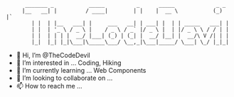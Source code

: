 

``` 
      _______ _           _____          _      _____             _ _ 
     |__   __| |         / ____|        | |    |  __ \           (_) |`
        | |  | |__   ___| |     ___   __| | ___| |  | | _____   ___| |
        | |  | '_ \ / _ \ |    / _ \ / _` |/ _ \ |  | |/ _ \ \ / / | |
        | |  | | | |  __/ |___| (_) | (_| |  __/ |__| |  __/\ V /| | |
        |_|  |_| |_|\___|\_____\___/ \__,_|\___|_____/ \___| \_/ |_|_|
```                                                                 
                                                                  
- 👋 Hi, I’m @TheCodeDevil
- 👀 I’m interested in ... Coding, Hiking
- 🌱 I’m currently learning ... Web Components
- 💞️ I’m looking to collaborate on ...
- 📫 How to reach me ...


<!---
TheCodeDevil/TheCodeDevil is a ✨ special ✨ repository because its `README.md` (this file) appears on your GitHub profile.
You can click the Preview link to take a look at your changes.
--->
